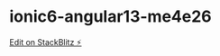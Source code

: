 # ionic6-angular13-me4e26

[Edit on StackBlitz ⚡️](https://stackblitz.com/edit/ionic6-angular13-me4e26)